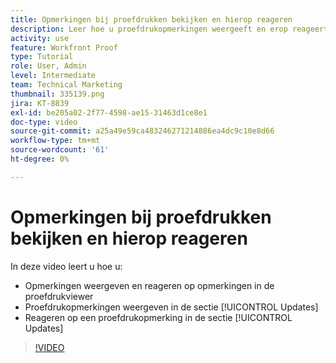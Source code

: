 ```yaml
---
title: Opmerkingen bij proefdrukken bekijken en hierop reageren
description: Leer hoe u proefdrukopmerkingen weergeeft en erop reageert vanuit de proefdrukviewer en vanuit de sectie [!UICONTROL Updates] van  [!DNL  Workfront] .
activity: use
feature: Workfront Proof
type: Tutorial
role: User, Admin
level: Intermediate
team: Technical Marketing
thumbnail: 335139.png
jira: KT-8839
exl-id: be205a02-2f77-4598-ae15-31463d1ce8e1
doc-type: video
source-git-commit: a25a49e59ca483246271214886ea4dc9c10e8d66
workflow-type: tm+mt
source-wordcount: '61'
ht-degree: 0%

---
```


# Opmerkingen bij proefdrukken bekijken en hierop reageren

In deze video leert u hoe u:

* Opmerkingen weergeven en reageren op opmerkingen in de proefdrukviewer
* Proefdrukopmerkingen weergeven in de sectie [!UICONTROL Updates]
* Reageren op een proefdrukopmerking in de sectie [!UICONTROL Updates]

>[!VIDEO](https://video.tv.adobe.com/v/335139/?quality=12&learn=on)

